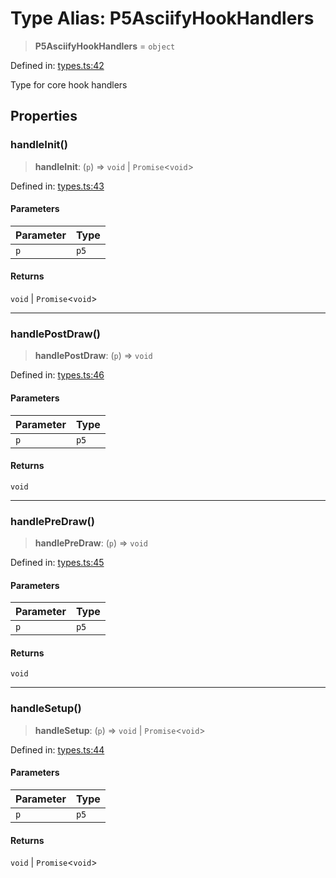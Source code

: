 # Type Alias: P5AsciifyHookHandlers

> **P5AsciifyHookHandlers** = `object`

Defined in: [types.ts:42](https://github.com/humanbydefinition/p5.asciify/blob/ace1342891258faf7ebc3f7702cd043e86c2060a/src/lib/types.ts#L42)

Type for core hook handlers

## Properties

### handleInit()

> **handleInit**: (`p`) => `void` \| `Promise`\<`void`\>

Defined in: [types.ts:43](https://github.com/humanbydefinition/p5.asciify/blob/ace1342891258faf7ebc3f7702cd043e86c2060a/src/lib/types.ts#L43)

#### Parameters

| Parameter | Type |
| --------- | ---- |
| `p`       | `p5` |

#### Returns

`void` \| `Promise`\<`void`\>

---

### handlePostDraw()

> **handlePostDraw**: (`p`) => `void`

Defined in: [types.ts:46](https://github.com/humanbydefinition/p5.asciify/blob/ace1342891258faf7ebc3f7702cd043e86c2060a/src/lib/types.ts#L46)

#### Parameters

| Parameter | Type |
| --------- | ---- |
| `p`       | `p5` |

#### Returns

`void`

---

### handlePreDraw()

> **handlePreDraw**: (`p`) => `void`

Defined in: [types.ts:45](https://github.com/humanbydefinition/p5.asciify/blob/ace1342891258faf7ebc3f7702cd043e86c2060a/src/lib/types.ts#L45)

#### Parameters

| Parameter | Type |
| --------- | ---- |
| `p`       | `p5` |

#### Returns

`void`

---

### handleSetup()

> **handleSetup**: (`p`) => `void` \| `Promise`\<`void`\>

Defined in: [types.ts:44](https://github.com/humanbydefinition/p5.asciify/blob/ace1342891258faf7ebc3f7702cd043e86c2060a/src/lib/types.ts#L44)

#### Parameters

| Parameter | Type |
| --------- | ---- |
| `p`       | `p5` |

#### Returns

`void` \| `Promise`\<`void`\>
